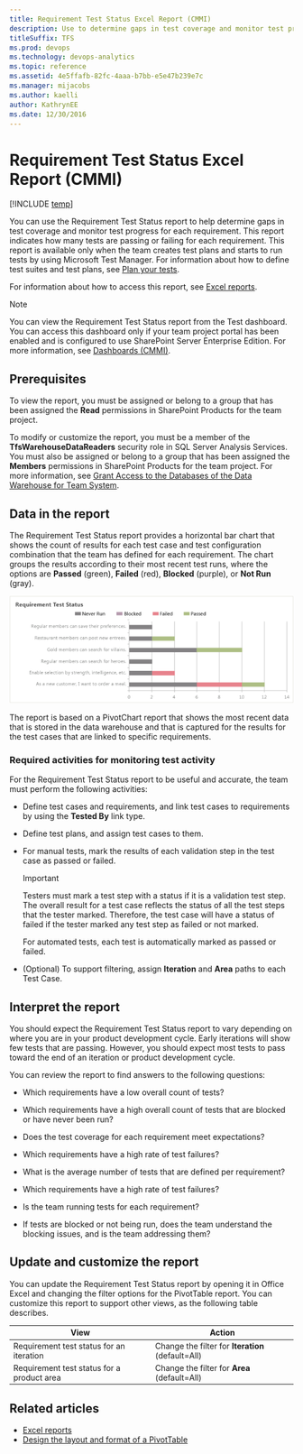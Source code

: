 ```yaml
---
title: Requirement Test Status Excel Report (CMMI)  
description: Use to determine gaps in test coverage and monitor test progress for each requirement.
titleSuffix: TFS
ms.prod: devops
ms.technology: devops-analytics
ms.topic: reference
ms.assetid: 4e5ffafb-82fc-4aaa-b7bb-e5e47b239e7c
ms.manager: mijacobs
ms.author: kaelli
author: KathrynEE
ms.date: 12/30/2016
---
```


# Requirement Test Status Excel Report (CMMI)

[!INCLUDE [temp](../includes/tfs-sharepoint-version.md)]

You can use the Requirement Test Status report to help determine gaps in test coverage and monitor test progress for each requirement. This report indicates how many tests are passing or failing for each requirement. This report is available only when the team creates test plans and starts to run tests by using Microsoft Test Manager. For information about how to define test suites and test plans, see [Plan your tests](../../test/create-test-cases.md).  
  
 For information about how to access this report, see [Excel reports](excel-reports.md).  
  
> [!NOTE]
>  You can view the Requirement Test Status report from the Test dashboard. You can access this dashboard only if your team project portal has been enabled and is configured to use SharePoint Server Enterprise Edition. For more information, see [Dashboards (CMMI)](https://msdn.microsoft.com/c149b78b-1803-4dc0-aefe-35dbb13a5de0).  
  
## Prerequisites  
  
 To view the report, you must be assigned or belong to a group that has been assigned the **Read** permissions in SharePoint Products for the team project.  
  
 To modify or customize the report, you must be a member of the **TfsWarehouseDataReaders** security role in SQL Server Analysis Services. You must also be assigned or belong to a group that has been assigned the **Members** permissions in SharePoint Products for the team project. For more information, see [Grant Access to the Databases of the Data Warehouse for Team System](../admin/grant-permissions-to-reports.md).  
  
<a name="Data"></a>

## Data in the report  

 The Requirement Test Status report provides a horizontal bar chart that shows the count of results for each test case and test configuration combination that the team has defined for each requirement. The chart groups the results according to their most recent test runs, where the options are **Passed** (green), **Failed** (red), **Blocked** (purple), or **Not Run** (gray).  
  
 ![Requirement Test Status Excel report](media/procg_reqteststatus.png "ProcG_ReqTestStatus")  
  
 The report is based on a PivotChart report that shows the most recent data that is stored in the data warehouse and that is captured for the results for the test cases that are linked to specific requirements.  
  
### Required activities for monitoring test activity  

 For the Requirement Test Status report to be useful and accurate, the team must perform the following activities:  
  
-   Define test cases and requirements, and link test cases to requirements by using the **Tested By** link type.  
  
-   Define test plans, and assign test cases to them.  
  
-   For manual tests, mark the results of each validation step in the test case as passed or failed.  
  
    > [!IMPORTANT]
    >  Testers must mark a test step with a status if it is a validation test step. The overall result for a test case reflects the status of all the test steps that the tester marked. Therefore, the test case will have a status of failed if the tester marked any test step as failed or not marked.  
  
     For automated tests, each test is automatically marked as passed or failed.  
  
-   (Optional) To support filtering, assign **Iteration** and **Area** paths to each Test Case.  
  
<a name="Interpreting"></a> 

## Interpret the report 
 
 You should expect the Requirement Test Status report to vary depending on where you are in your product development cycle. Early iterations will show few tests that are passing. However, you should expect most tests to pass toward the end of an iteration or product development cycle.  
  
 You can review the report to find answers to the following questions:  
  
-   Which requirements have a low overall count of tests?  
  
-   Which requirements have a high overall count of tests that are blocked or have never been run?  
  
-   Does the test coverage for each requirement meet expectations?  
  
-   Which requirements have a high rate of test failures?  
  
-   What is the average number of tests that are defined per requirement?  
  
-   Which requirements have a high rate of test failures?  
  
-   Is the team running tests for each requirement?  
  
-   If tests are blocked or not being run, does the team understand the blocking issues, and is the team addressing them?  
  
<a name="Updating"></a> 
  
##  Update and customize the report  

 You can update the Requirement Test Status report by opening it in Office Excel and changing the filter options for the PivotTable report. You can customize this report to support other views, as the following table describes.  
  
|View|Action|  
|----------|------------|  
|Requirement test status for an iteration|Change the filter for **Iteration** (default=All)|  
|Requirement test status for a product area|Change the filter for **Area** (default=All)|  
  
## Related articles

- [Excel reports](excel-reports.md)
- [Design the layout and format of a PivotTable](https://support.office.com/article/design-the-layout-and-format-of-a-pivottable-a9600265-95bf-4900-868e-641133c05a80) 
